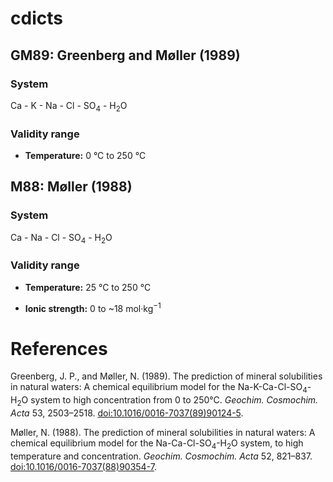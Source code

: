 # cdicts


## GM89: Greenberg and Møller (1989)

### System

Ca - K - Na - Cl - SO<sub>4</sub> - H<sub>2</sub>O

### Validity range

  * **Temperature:** 0 °C to 250 °C


## M88: Møller (1988)

### System

Ca - Na - Cl - SO<sub>4</sub> - H<sub>2</sub>O

### Validity range

  * **Temperature:** 25 °C to 250 °C

  * **Ionic strength:** 0 to ~18 mol·kg<sup>−1</sup>

# References

Greenberg, J. P., and Møller, N. (1989). The prediction of mineral solubilities in natural waters: A chemical equilibrium model for the Na-K-Ca-Cl-SO<sub>4</sub>-H<sub>2</sub>O system to high concentration from 0 to 250°C. *Geochim. Cosmochim. Acta* 53, 2503–2518. <a href="https://doi.org/10.1016/0016-7037(89)90124-5">doi:10.1016/0016-7037(89)90124-5</a>.

Møller, N. (1988). The prediction of mineral solubilities in natural waters: A chemical equilibrium model for the Na-Ca-Cl-SO<sub>4</sub>-H<sub>2</sub>O system, to high temperature and concentration. *Geochim. Cosmochim. Acta* 52, 821–837. <a href="https://doi.org/10.1016/0016-7037(88)90354-7">doi:10.1016/0016-7037(88)90354-7</a>.
